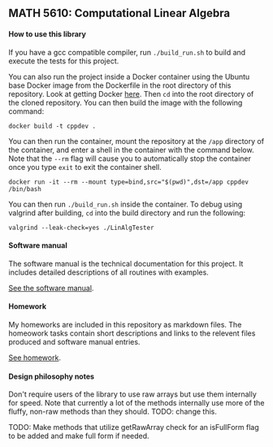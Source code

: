 ## MATH 5610:  Computational Linear Algebra

#### How to use this library

If you have a gcc compatible compiler, run `./build_run.sh` to build and execute the tests for this project.

You can also run the project inside a Docker container using the Ubuntu base Docker image from the Dockerfile in the root directory of this repository. Look at getting Docker [here](https://docs.docker.com/install/). Then `cd` into the root directory of the cloned repository. You can then build the image with the following command:
```
docker build -t cppdev .
```

You can then run the container, mount the repository at the `/app` directory of the container, and enter a shell in the container with the command below. Note that the `--rm` flag will cause you to automatically stop the container once you type `exit` to exit the container shell.
```
docker run -it --rm --mount type=bind,src="$(pwd)",dst=/app cppdev /bin/bash
```
You can then run `./build_run.sh` inside the container. To debug using valgrind after building, `cd` into the build directory and run the following: 
```
valgrind --leak-check=yes ./LinAlgTester
```

#### Software manual
The software manual is the technical documentation for this project. It includes detailed descriptions of all routines with examples.

[See the software manual](software_manual/README.md).

#### Homework
My homeworks are included in this repository as markdown files. The homeowork tasks contain short descriptions and links to the relevent files produced and software manual entries.

[See homework](homework/README.md).


#### Design philosophy notes
Don't require users of the library to use raw arrays but use them internally for speed. Note that currently a lot of the methods internally use more of the fluffy, non-raw methods than they should. TODO: change this.

TODO: Make methods that utilize getRawArray check for an isFullForm flag to be added and make full form if needed.